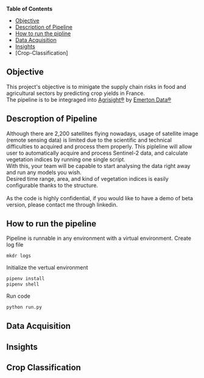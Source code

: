 <!-- markdown-toc start - Don't edit this section. Run M-x markdown-toc-refresh-toc -->

**Table of Contents**
- [Objective](#objective)
- [Description of Pipeline](#description-of-pipeline)
- [How to run the pipline](#how-to-run-the-pipeline)
- [Data Acquisition](#data-acquisition)
- [Insights]()
- [Crop-Classification]
<!-- markdown-toc end -->


## Objective
This project's objective is to minigate the supply chain risks in food and agricultural sectors by predicting crop yields in France. <br>
The pipeline is to be integraged into [Agrisight®](https://agrisight.emerton-data.com/?page_id=320&lang=en) by [Emerton Data®](https://www.emerton-data.com/)

## Descroption of Pipeline
Although there are 2,200 satellites flying nowadays, usage of satellite image (remote sensing data) is limited due to the scientific and technical difficulties to acquired and process them properly. This pipleline will allow user to automatically acquire and process Sentinel-2 data, and calculate vegetation indices by running one single script.<br>
With this, your team will be capable to start analysing the data right away and run any models you wish.<br>
Desired time range, area, and kind of vegetation indices is easily configurable thanks to the structure.<br><br>
As the code is highly confidential, if you would like to have a demo of beta version, please contact me through linkedin.

## How to run the pipeline
Pipeline is runnable in any environment with a virtual environment.
Create log file
```python
mkdr logs
```
Initialize the vertual environment
```python
pipenv install
pipenv shell
```

Run code
```python
python run.py 
```

## Data Acquisition
## Insights
## Crop Classification
